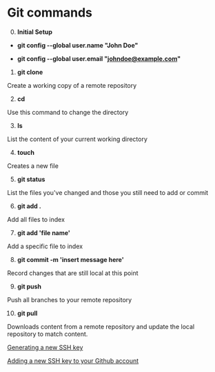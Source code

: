 # Git commands

0. **Initial Setup**

- **git config --global user.name "John Doe"**

- **git config --global user.email "johndoe@example.com"**

1. **git clone** 

Create a working copy of a remote repository 

2. **cd**

Use this command to change the directory

3. **ls**

List the content of your current working directory  

4. **touch**

Creates a new file 

5. **git status**

List the files you've changed and those you still need to add or commit

6. **git add .** 

Add all files to index 

7. **git add 'file name'** 

Add a specific file to index

8. **git commit -m 'insert message here'**

Record changes that are still local at this point

9. **git push** 

Push all branches to your remote repository 

10. **git pull**

Downloads content from a remote repository and update the local repository to match content. 


[Generating a new SSH key](https://help.github.com/en/enterprise/2.16/user/articles/generating-a-new-ssh-key-and-adding-it-to-the-ssh-agent)

[Adding a new SSH key to your Github account](https://help.github.com/en/articles/adding-a-new-ssh-key-to-your-github-account)

